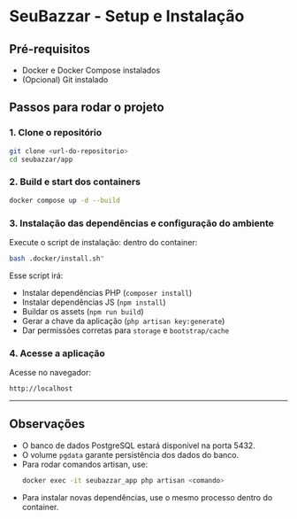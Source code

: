 # SeuBazzar - Setup e Instalação

## Pré-requisitos

- Docker e Docker Compose instalados
- (Opcional) Git instalado

## Passos para rodar o projeto

### 1. Clone o repositório
```bash
git clone <url-do-repositorio>
cd seubazzar/app
```

### 2. Build e start dos containers
```bash
docker compose up -d --build
```

### 3. Instalação das dependências e configuração do ambiente

Execute o script de instalação: dentro do container:
```bash
bash .docker/install.sh"
```

Esse script irá:
- Instalar dependências PHP (`composer install`)
- Instalar dependências JS (`npm install`)
- Buildar os assets (`npm run build`)
- Gerar a chave da aplicação (`php artisan key:generate`)
- Dar permissões corretas para `storage` e `bootstrap/cache`

### 4. Acesse a aplicação

Acesse no navegador:
```
http://localhost
```

---

## Observações
- O banco de dados PostgreSQL estará disponível na porta 5432.
- O volume `pgdata` garante persistência dos dados do banco.
- Para rodar comandos artisan, use:
  ```bash
  docker exec -it seubazzar_app php artisan <comando>
  ```
- Para instalar novas dependências, use o mesmo processo dentro do container.
